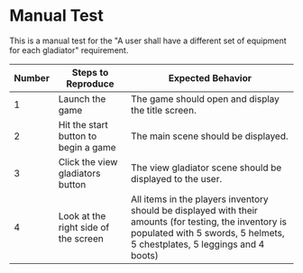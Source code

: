 # Manual Test

This is a manual test for the "A user shall have a different set of equipment for each gladiator" requirement.

| Number | Steps to Reproduce | Expected Behavior |
|--------|--------------------|-------------------|
|      1 | Launch the game | The game should open and display the title screen. |
|      2 | Hit the start button to begin a game | The main scene should be displayed. |
|      3 | Click the view gladiators button| The view gladiator scene should be displayed to the user. |
|      4 | Look at the right side of the screen | All items in the players inventory should be displayed with their amounts (for testing, the inventory is populated with 5 swords, 5 helmets, 5 chestplates, 5 leggings and 4 boots) |

